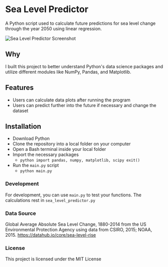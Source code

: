 # Sea Level Predictor

A Python script used to calculate future predictions for sea level change through the year 2050 using linear regression.

![Sea Level Predictor Screenshot](https://bstefansen.github.io/Portfolio/images/sea_level_plot.png)

## Why
I built this project to better understand Python's data science packages and utilize different modules like NumPy, Pandas, and Matplotlib.

## Features
- Users can calculate data plots after running the program
- Users can predict further into the future if necessary and change the dataset

## Installation
- Download Python
- Clone the repository into a local folder on your computer
- Open a Bash terminal inside your local folder
- Import the necessary packages
  - `python
     import pandas, numpy, matplotlib, scipy
     exit()`
- Run the `main.py` script
  - `python main.py`

### Development

For development, you can use `main.py` to test your functions. The calculations rest in `sea_level_predictor.py`

### Data Source
Global Average Absolute Sea Level Change, 1880-2014 from the US Environmental Protection Agency using data from CSIRO, 2015; NOAA, 2015.
https://datahub.io/core/sea-level-rise

### License
This project is licensed under the MIT License
